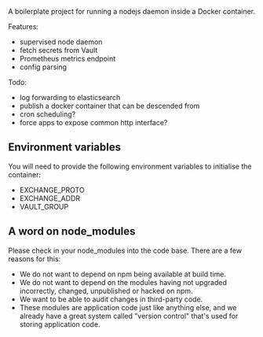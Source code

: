 A boilerplate project for running a nodejs daemon inside a Docker container.

Features:
* supervised node daemon
* fetch secrets from Vault
* Prometheus metrics endpoint
* config parsing

Todo:
* log forwarding to elasticsearch
* publish a docker container that can be descended from
* cron scheduling?
* force apps to expose common http interface?

## Environment variables

You will need to provide the following environment variables to initialise the container:
* EXCHANGE_PROTO
* EXCHANGE_ADDR
* VAULT_GROUP

## A word on node_modules

Please check in your node_modules into the code base. There are a few reasons for this:
* We do not want to depend on npm being available at build time.
* We do not want to depend on the modules having not upgraded incorrectly, changed, unpublished or hacked on npm.
* We want to be able to audit changes in third-party code.
* These modules are application code just like anything else, and we already have a great system called "version control" that's used for storing application code.
